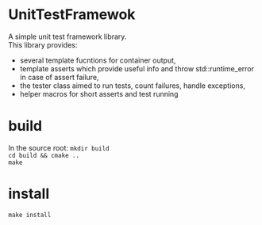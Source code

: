 # UnitTestFramewok
A simple unit test framework library. <br />
This library provides: <br />
- several template fucntions for container output, <br />
- template asserts which provide useful info and throw std::runtime_error in case of assert failure, <br />
- the tester class aimed to run tests, count failures, handle exceptions, <br />
- helper macros for short asserts and test running <br />

# build
In the source root:
`mkdir build` <br /> 
`cd build && cmake ..` <br /> 
`make` <br /> 

# install 
`make install` <br /> 
